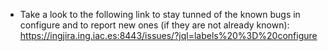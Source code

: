 - Take a look to the following link to stay tunned of the known bugs in
  configure and to report new ones (if they are not already known):
  https://ingjira.ing.iac.es:8443/issues/?jql=labels%20%3D%20configure

